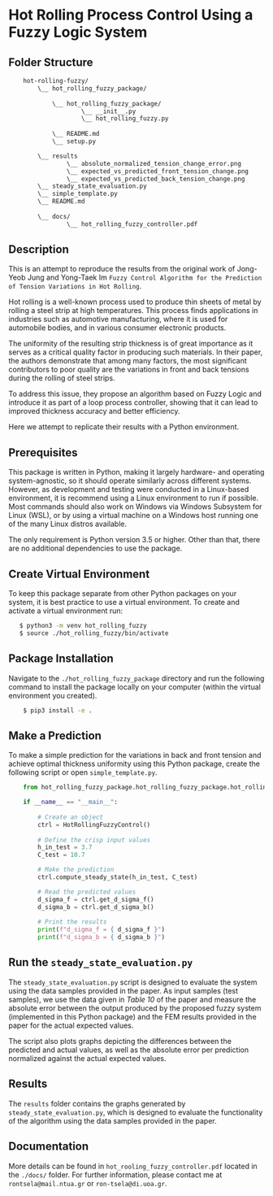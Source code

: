 # Hot Rolling Process Control Using a Fuzzy Logic System

## Folder Structure

```bash
    hot-rolling-fuzzy/
        \__ hot_rolling_fuzzy_package/
            
            \__ hot_rolling_fuzzy_package/
                    \__ __init__.py
                    \__ hot_rolling_fuzzy.py
            
            \__ README.md
            \__ setup.py

        \__ results
                \__ absolute_normalized_tension_change_error.png
                \__ expected_vs_predicted_front_tension_change.png
                \__ expected_vs_predicted_back_tension_change.png
        \__ steady_state_evaluation.py
        \__ simple_template.py
        \__ README.md
        
        \__ docs/
                \__ hot_rolling_fuzzy_controller.pdf
```

## Description

This is an attempt to reproduce the results from the original work of Jong-Yeob Jung and Yong-Taek Im `Fuzzy Control Algorithm for the Prediction of Tension Variations in Hot Rolling`. 

Hot rolling is a well-known process used to produce thin sheets of metal by rolling a steel strip at high temperatures. This process finds applications in industries such as automotive manufacturing, where it is used for automobile bodies, and in various consumer electronic products.

The uniformity of the resulting strip thickness is of great importance as it serves as a critical quality factor in producing such materials. In their paper, the authors demonstrate that among many factors, the most significant contributors to poor quality are the variations in front and back tensions during the rolling of steel strips.

To address this issue, they propose an algorithm based on Fuzzy Logic and introduce it as part of a loop process controller, showing that it can lead to improved thickness accuracy and better efficiency.

Here we attempt to replicate their results with a Python environment. 

## Prerequisites

This package is written in Python, making it largely hardware- and operating system-agnostic, so it should operate similarly across different systems. However, as development and testing were conducted in a Linux-based environment, it is recommend using a Linux environment to run if possible. Most commands should also work on Windows via Windows Subsystem for Linux (WSL), or by using a virtual machine on a Windows host running one of the many Linux distros available.

The only requirement is Python version 3.5 or higher. Other than that, there are no additional dependencies to use the package.

## Create Virtual Environment

To keep this package separate from other Python packages on your system, it is best practice to use a virtual environment. To create and activate a virtual environment run:

```bash
   $ python3 -m venv hot_rolling_fuzzy
   $ source ./hot_rolling_fuzzy/bin/activate
```

## Package Installation 

Navigate to the `./hot_rolling_fuzzy_package` directory and run the following command to install the package locally on your computer (within the virtual environment you created).

```bash
    $ pip3 install -e .
```

## Make a Prediction

To make a simple prediction for the variations in back and front tension and achieve optimal thickness uniformity using this Python package, create the following script or open `simple_template.py`.

```Python
    from hot_rolling_fuzzy_package.hot_rolling_fuzzy_package.hot_rolling_fuzzy import *

    if __name__ == "__main__":
        
        # Create an object 
        ctrl = HotRollingFuzzyControl()
        
        # Define the crisp input values 
        h_in_test = 3.7
        C_test = 10.7

        # Make the prediction
        ctrl.compute_steady_state(h_in_test, C_test)

        # Read the predicted values
        d_sigma_f = ctrl.get_d_sigma_f()
        d_sigma_b = ctrl.get_d_sigma_b()
        
        # Print the results
        print(f"d_sigma_f = { d_sigma_f }")
        print(f"d_sigma_b = { d_sigma_b }")
```

## Run the `steady_state_evaluation.py`

The `steady_state_evaluation.py` script is designed to evaluate the system using the data samples provided in the paper. As input samples (test samples), we use the data given in *Table 10* of the paper and measure the absolute error between the output produced by the proposed fuzzy system (implemented in this Python package) and the FEM results provided in the paper for the actual expected values.

The script also plots graphs depicting the differences between the predicted and actual values, as well as the absolute error per prediction normalized against the actual expected values. 

## Results

The `results` folder contains the graphs generated by `steady_state_evaluation.py`, which is designed to evaluate the functionality of the algorithm using the data samples provided in the paper.

## Documentation

More details can be found in `hot_rooling_fuzzy_controller.pdf` located in the `./docs/` folder. For further information, please contact me at `rontsela@mail.ntua.gr` or `ron-tsela@di.uoa.gr`.

